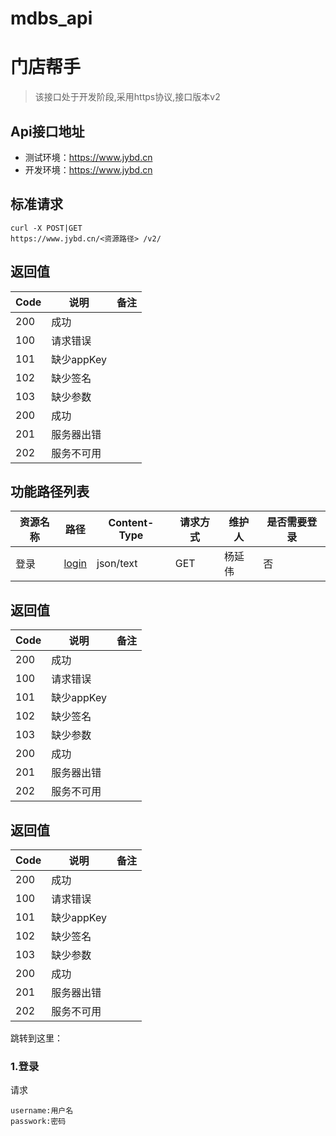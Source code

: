 # mdbs_api
# 门店帮手
   >该接口处于开发阶段,采用https协议,接口版本v2
   
## Api接口地址
- 测试环境：https://www.jybd.cn
- 开发环境：https://www.jybd.cn

## 标准请求
    curl -X POST|GET
    https://www.jybd.cn/<资源路径> /v2/
## 返回值

Code| 说明  |备注
--- | ---   | --- 
200 | 成功
100 | 请求错误
101 | 缺少appKey
102 | 缺少签名
103 | 缺少参数
200 | 成功
201 | 服务器出错
202 | 服务不可用


## 功能路径列表
资源名称| 路径  |Content-Type| 请求方式 | 维护人 | 是否需要登录
---     | ---   | ---  | --- | --- | --- 
登录    | [login](#index) |json/text   |GET   |杨延伟    |否

## 返回值

Code| 说明  |备注
--- | ---   | --- 
200 | 成功
100 | 请求错误
101 | 缺少appKey
102 | 缺少签名
103 | 缺少参数
200 | 成功
201 | 服务器出错
202 | 服务不可用

## 返回值

Code| 说明  |备注
--- | ---   | --- 
200 | 成功
100 | 请求错误
101 | 缺少appKey
102 | 缺少签名
103 | 缺少参数
200 | 成功
201 | 服务器出错
202 | 服务不可用


<span id = "index">跳转到这里：</span>
### **1.登录**
 
 
 请求
 
    username:用户名
    passwork:密码
    
    

  
